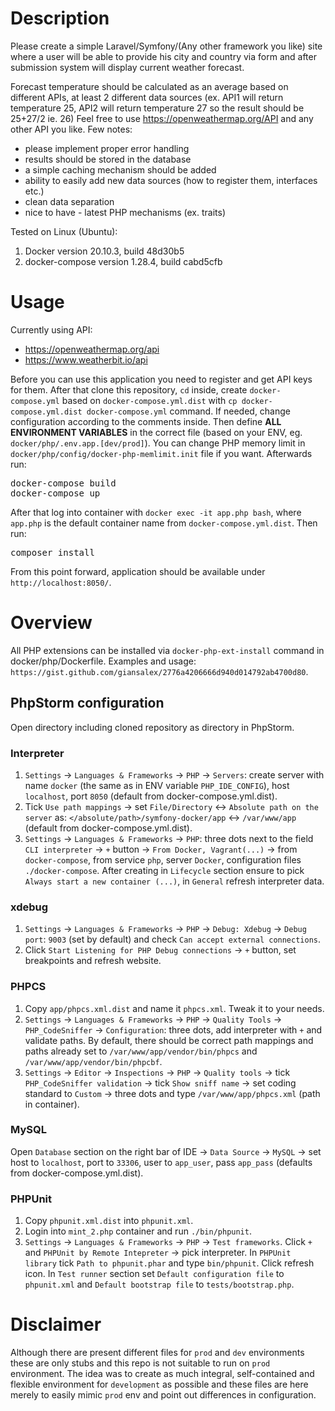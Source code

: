 # Description

Please create a simple Laravel/Symfony/(Any other framework you like) site where a user will be able to provide his city and country via form and after submission system will display current weather forecast.

Forecast temperature should be calculated as an average based on different APIs, at least 2 different data sources (ex. API1 will return temperature 25, API2 will return temperature 27 so the result should be 25+27/2 ie. 26)
Feel free to use https://openweathermap.org/API and any other API you like.
Few notes:
- please implement proper error handling
- results should be stored in the database
- a simple caching mechanism should be added
- ability to easily add new data sources (how to register them, interfaces etc.)
- clean data separation
- nice to have - latest PHP mechanisms (ex. traits)

Tested on Linux (Ubuntu):

1. Docker version 20.10.3, build 48d30b5
1. docker-compose version 1.28.4, build cabd5cfb

# Usage

Currently using API:
- https://openweathermap.org/api
- https://www.weatherbit.io/api

Before you can use this application you need to register and get API keys for them. After that clone this repository, `cd` inside, create `docker-compose.yml` based on `docker-compose.yml.dist` with `cp docker-compose.yml.dist docker-compose.yml` command. If needed, change configuration according to the comments inside. Then define **ALL ENVIRONMENT VARIABLES** in the correct file (based on your ENV, eg. `docker/php/.env.app.[dev/prod]`). You can change PHP memory limit in `docker/php/config/docker-php-memlimit.init` file if you want. Afterwards run:

<pre>
docker-compose build
docker-compose up
</pre>

After that log into container with `docker exec -it app.php bash`, where `app.php` is the default container name from `docker-compose.yml.dist`. Then run:

<pre>
composer install
</pre>

From this point forward, application should be available under `http://localhost:8050/`.

# Overview

All PHP extensions can be installed via `docker-php-ext-install` command in docker/php/Dockerfile. Examples and usage:
`https://gist.github.com/giansalex/2776a4206666d940d014792ab4700d80`.

## PhpStorm configuration

Open directory including cloned repository as directory in PhpStorm.

### Interpreter

1. `Settings` -> `Languages & Frameworks` -> `PHP` -> `Servers`: create server with name `docker` (the same as in ENV variable `PHP_IDE_CONFIG`), host `localhost`, port `8050` (default from docker-compose.yml.dist).
1. Tick `Use path mappings` -> set `File/Directory` <-> `Absolute path on the server` as: `</absolute/path>/symfony-docker/app` <-> `/var/www/app` (default from docker-compose.yml.dist).
1. `Settings` -> `Languages & Frameworks` -> `PHP`: three dots next to the field `CLI interpreter` -> `+` button -> `From Docker, Vagrant(...)` -> from `docker-compose`, from service `php`, server `Docker`, configuration files `./docker-compose`. After creating in `Lifecycle` section ensure to pick `Always start a new container (...)`, in `General` refresh interpreter data.

### xdebug

1. `Settings` -> `Languages & Frameworks` -> `PHP` -> `Debug: Xdebug` -> `Debug port`: `9003` (set by default) and check `Can accept external connections`.
1. Click `Start Listening for PHP Debug connections` -> `+` button, set breakpoints and refresh website.

### PHPCS

1. Copy `app/phpcs.xml.dist` and name it `phpcs.xml`. Tweak it to your needs.
1. `Settings` -> `Languages & Frameworks` -> `PHP` -> `Quality Tools` -> `PHP_CodeSniffer` -> `Configuration`: three dots, add interpreter with `+` and validate paths. By default, there should be correct path mappings and paths already set to `/var/www/app/vendor/bin/phpcs` and `/var/www/app/vendor/bin/phpcbf`.
1. `Settings` -> `Editor` -> `Inspections` -> `PHP` -> `Quality tools` -> tick `PHP_CodeSniffer validation` -> tick `Show sniff name` -> set coding standard to `Custom` -> three dots and type `/var/www/app/phpcs.xml` (path in container).

### MySQL

Open `Database` section on the right bar of IDE -> `Data Source` -> `MySQL` -> set host to `localhost`, port to `33306`, user to `app_user`, pass `app_pass` (defaults from docker-compose.yml.dist).

### PHPUnit

1. Copy `phpunit.xml.dist` into `phpunit.xml`.
1. Login into `mint_2.php` container and run `./bin/phpunit`.
1. `Settings` -> `Languages & Frameworks` -> `PHP` -> `Test frameworks`. Click `+` and `PHPUnit by Remote Intepreter` -> pick interpreter. In `PHPUnit library` tick `Path to phpunit.phar` and type `bin/phpunit`. Click refresh icon. In `Test runner` section set `Default configuration file` to `phpunit.xml` and `Default bootstrap file` to `tests/bootstrap.php`.

# Disclaimer

Although there are present different files for `prod` and `dev` environments these are only stubs and this repo is not suitable to run on `prod` environment. The idea was to create as much integral, self-contained and flexible environment for `development` as possible and these files are here merely to easily mimic `prod` env and point out differences in configuration.
